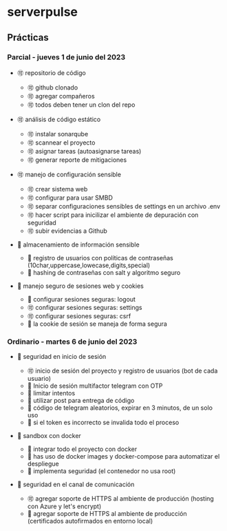 # serverpulse

## Prácticas

### Parcial - jueves 1 de junio del 2023

- :accept: repositorio de código

  - :accept: github clonado
  - :accept: agregar compañeros
  - :accept: todos deben tener un clon del repo

- :accept: análisis de código estático

  - :accept: instalar sonarqube
  - :accept: scannear el proyecto
  - :accept: asignar tareas (autoasignarse tareas)
  - :accept: generar reporte de mitigaciones

- :accept: manejo de configuración sensible

  - :accept: crear sistema web
  - :accept: configurar para usar SMBD
  - :accept: separar configuraciones sensibles de settings en un archivo .env
  - :accept: hacer script para inicilizar el ambiente de depuración con seguridad
  - :accept: subir evidencias a Github

- :red_circle: almacenamiento de información sensible

  - :red_circle: registro de usuarios con políticas de contraseñas (10char,uppercase,lowecase,digits,special)
  - :red_circle: hashing de contraseñas con salt y algoritmo seguro

- :red_circle: manejo seguro de sesiones web y cookies
  - :red_circle: configurar sesiones seguras: logout
  - :accept: configurar sesiones seguras: settings
  - :accept: configurar sesiones seguras: csrf
  - :red_circle: la cookie de sesión se maneja de forma segura

### Ordinario - martes 6 de junio del 2023

- :red_circle: seguridad en inicio de sesión

  - :accept: inicio de sesión del proyecto y registro de usuarios (bot de cada usuario)
  - :red_circle: Inicio de sesión multifactor telegram con OTP
  - :red_circle: limitar intentos
  - :red_circle: utilizar post para entrega de código
  - :red_circle: código de telegram aleatorios, expirar en 3 minutos, de un solo uso
  - :red_circle: si el token es incorrecto se invalida todo el proceso

- :red_circle: sandbox con docker

  - :red_circle: integrar todo el proyecto con docker
  - :red_circle: has uso de docker images y docker-compose para automatizar el despliegue
  - :red_circle: implementa seguridad (el contenedor no usa root)

- :red_circle: seguridad en el canal de comunicación
  - :accept: agregar soporte de HTTPS al ambiente de producción (hosting con Azure y let's encrypt)
  - :red_circle: agregar soporte de HTTPS al ambiente de producción (certificados autofirmados en entorno local)

